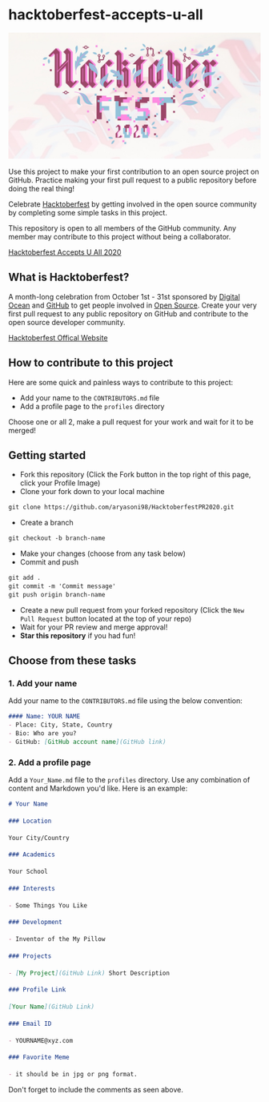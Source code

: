 # hacktoberfest-accepts-u-all

![Hacktoberfest 2020](hacktoberfest2020.jpg)

Use this project to make your first contribution to an open source project on GitHub. Practice making your first pull request to a public repository before doing the real thing!

Celebrate [Hacktoberfest](https://hacktoberfest.digitalocean.com/) by getting involved in the open source community by completing some simple tasks in this project.

This repository is open to all members of the GitHub community. Any member may contribute to this project without being a collaborator.

[Hacktoberfest Accepts U All 2020](https://github.com/Mushaf-Khalil/hacktoberfest-accepts-u-all)

## What is Hacktoberfest?
A month-long celebration from October 1st - 31st sponsored by [Digital Ocean](https://hacktoberfest.digitalocean.com) and [GitHub](https://github.com/blog/2433-celebrate-open-source-this-october-with-hacktoberfest) to get people involved in [Open Source](https://github.com/open-source). Create your very first pull request to any public repository on GitHub and contribute to the open source developer community.

[Hacktoberfest Offical Website](https://hacktoberfest.digitalocean.com/)

## How to contribute to this project
Here are some quick and painless ways to contribute to this project:

* Add your name to the `CONTRIBUTORS.md` file
* Add a profile page to the `profiles` directory

Choose one or all 2, make a pull request for your work and wait for it to be merged!

## Getting started
* Fork this repository (Click the Fork button in the top right of this page, click your Profile Image)
* Clone your fork down to your local machine

```markdown
git clone https://github.com/aryasoni98/HacktoberfestPR2020.git
```

* Create a branch

```markdown
git checkout -b branch-name
```

* Make your changes (choose from any task below)
* Commit and push

```markdown
git add .
git commit -m 'Commit message'
git push origin branch-name
```

* Create a new pull request from your forked repository (Click the `New Pull Request` button located at the top of your repo)
* Wait for your PR review and merge approval!
* __Star this repository__ if you had fun!

## Choose from these tasks
### 1. Add your name
Add your name to the `CONTRIBUTORS.md` file using the below convention:

```markdown
#### Name: YOUR NAME
- Place: City, State, Country
- Bio: Who are you?
- GitHub: [GitHub account name](GitHub link)
```

### 2. Add a profile page
Add a `Your_Name.md` file to the `profiles` directory. Use any combination of content and Markdown you'd like. Here is an example:

```markdown
# Your Name

### Location

Your City/Country

### Academics

Your School

### Interests

- Some Things You Like

### Development

- Inventor of the My Pillow

### Projects

- [My Project](GitHub Link) Short Description

### Profile Link

[Your Name](GitHub Link)

### Email ID

- YOURNAME@xyz.com

### Favorite Meme

- it should be in jpg or png format.

```

Don't forget to include the comments as seen above.
